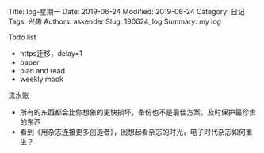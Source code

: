 Title: log-星期一
Date: 2019-06-24
Modified: 2019-06-24
Category: 日记
Tags: 兴趣
Authors: askender
Slug: 190624_log
Summary: my log

Todo list

- https迁移，delay=1
- paper
- plan and read
- weekly mook

流水账
- 所有的东西都会比你想象的更快损坏，备份也不是最佳方案，及时保护最珍贵的东西
- 看到《用杂志连接更多创造者》，回想起看杂志的时光，电子时代杂志如何重生？
